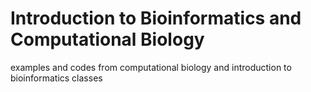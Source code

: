 # Introduction to Bioinformatics and Computational Biology 
examples and codes from computational biology and introduction to bioinformatics classes
